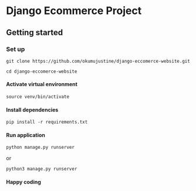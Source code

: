 # Django Ecommerce Project

## Getting started

### Set up

```
git clone https://github.com/okumujustine/django-eccomerce-website.git
```

```
cd django-eccomerce-website
```

#### Activate virtual environment
```
source venv/bin/activate
```

#### Install dependencies
```
pip install -r requirements.txt
```

#### Run application
```
python manage.py runserver
``` 
or

```
python3 manage.py runserver
```

#### Happy coding



